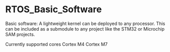 # RTOS_Basic_Software
Basic software: A lightweight kernel can be deployed to any processor.
This can be included as a submodule to any project like the STM32 or Microchip SAM projects.

Currently supported cores
Cortex M4
Cortex M7
